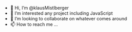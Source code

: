 - 👋 Hi, I’m @klausMistlberger
- 👀 I’m interested any project including JavaScript
- 💞️ I’m looking to collaborate on whatever comes around
- 📫 How to reach me ... 

